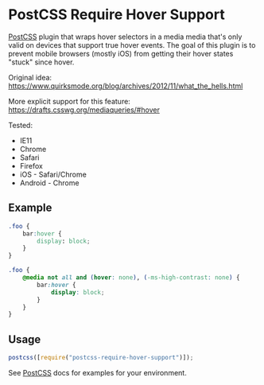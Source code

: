 # PostCSS Require Hover Support

[postcss]: https://github.com/postcss/postcss

[PostCSS] plugin that wraps hover selectors in a media media that's only valid on devices that support true hover events. The goal of this plugin is to prevent mobile browsers (mostly iOS) from getting their hover states "stuck" since hover.

Original idea: https://www.quirksmode.org/blog/archives/2012/11/what_the_hells.html

More explicit support for this feature: https://drafts.csswg.org/mediaqueries/#hover

Tested:

-   IE11
-   Chrome
-   Safari
-   Firefox
-   iOS - Safari/Chrome
-   Android - Chrome

## Example

```css
.foo {
    bar:hover {
        display: block;
    }
}
```

```css
.foo {
    @media not all and (hover: none), (-ms-high-contrast: none) {
        bar:hover {
            display: block;
        }
    }
}
```

## Usage

```js
postcss([require("postcss-require-hover-support")]);
```

See [PostCSS] docs for examples for your environment.
